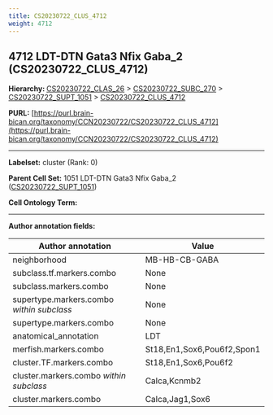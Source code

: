 ```yaml
---
title: CS20230722_CLUS_4712
weight: 4712
---
```

## 4712 LDT-DTN Gata3 Nfix Gaba_2 (CS20230722_CLUS_4712)
<b>Hierarchy: </b>
[CS20230722_CLAS_26](../CS20230722_CLAS_26) >
[CS20230722_SUBC_270](../CS20230722_SUBC_270) >
[CS20230722_SUPT_1051](../CS20230722_SUPT_1051) >
[CS20230722_CLUS_4712](../CS20230722_CLUS_4712)

**PURL:** [https://purl.brain-bican.org/taxonomy/CCN20230722/CS20230722_CLUS_4712](https://purl.brain-bican.org/taxonomy/CCN20230722/CS20230722_CLUS_4712)

---


**Labelset:** cluster (Rank: 0)

**Parent Cell Set:** 1051 LDT-DTN Gata3 Nfix Gaba_2 ([CS20230722_SUPT_1051](../CS20230722_SUPT_1051))



**Cell Ontology Term:** 

[MARKER GENES.]: #


---

[TRANSFERRED ANNOTATIONS.]: #


[AUTHOR ANNOTATION FIELDS.]: #


**Author annotation fields:**

| Author annotation | Value |
|-------------------|-------|
|neighborhood|MB-HB-CB-GABA|
|subclass.tf.markers.combo|None|
|subclass.markers.combo|None|
|supertype.markers.combo _within subclass_|None|
|supertype.markers.combo|None|
|anatomical_annotation|LDT|
|merfish.markers.combo|St18,En1,Sox6,Pou6f2,Spon1|
|cluster.TF.markers.combo|St18,En1,Sox6,Pou6f2|
|cluster.markers.combo _within subclass_|Calca,Kcnmb2|
|cluster.markers.combo|Calca,Jag1,Sox6|
